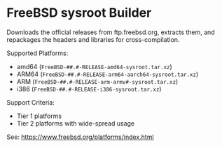 # FreeBSD sysroot Builder

Downloads the official releases from ftp.freebsd.org, extracts them, and
repackages the headers and libraries for cross-compilation.

Supported Platforms:
- amd64 (`FreeBSD-##.#-RELEASE-amd64-sysroot.tar.xz`)
- ARM64 (`FreeBSD-##.#-RELEASE-arm64-aarch64-sysroot.tar.xz`)
- ARM (`FreeBSD-##.#-RELEASE-arm-armv#-sysroot.tar.xz`)
- i386 (`FreeBSD-##.#-RELEASE-i386-sysroot.tar.xz`)

Support Criteria:
- Tier 1 platforms
- Tier 2 platforms with wide-spread usage

See: https://www.freebsd.org/platforms/index.html
